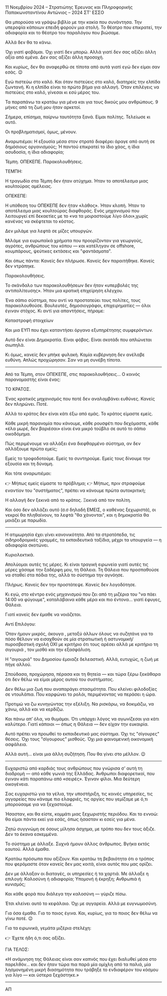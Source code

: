 11 Νοεμβρίου 2024 – Στρατιώτης Έρευνας και Πληροφορικής Παπακωνσταντίνου Αντώνιος – 2024 ΣΤ' ΕΣΣΟ

Θα μπορούσα να γράψω βιβλίο με την κακία που συνάντησα. Την υπεροψία κάποιων επειδή φορούν μια στολή. Το θέατρο που επικρατεί, την αδιαφορία και το θέατρο του παραλόγου που βιώσαμε.

Αλλά δεν θα το κάνω.

Όχι γιατί φοβάμαι.
Όχι γιατί δεν μπορώ.
Αλλά γιατί δεν σας αξίζει άλλη αξία από εμένα.
Δεν σας αξίζει άλλη προσοχή.

Και κυρίως, δεν θα αναφερθώ σε τίποτα από αυτά γιατί εγώ δεν είμαι σαν εσάς. 😉

Εγώ πιστεύω στο καλό.
Και όταν πιστεύεις στο καλό, διατηρείς την ελπίδα ζωντανή.
Κι η ελπίδα είναι το πρώτο βήμα για αλλαγή.
Όταν επιλέγεις να πιστεύεις στο καλό, γίνεσαι κι εσύ μέρος του.

Τα παραπάνω τα κρατάω για μένα και για τους δικούς μου ανθρώπους.
9 μήνες από τη ζωή μου ήταν αρκετοί.

Σήμερα, επίσημα, παίρνω ταυτότητα ξανά. Είμαι πολίτης. Τελείωσε κι αυτό.

Οι προβληματισμοί, όμως, μένουν.

Αναρωτιέμαι:
Η εξουσία μέσα στον στρατό διαφέρει άραγε από αυτή σε δημόσιους οργανισμούς;
Ή παντού επικρατεί το ίδιο χάος, η ίδια ασυδοσία, η ίδια αδιαφορία;

Τέμπη. ΟΠΕΚΕΠΕ. Παρακολουθήσεις.

ΤΕΜΠΗ:

Η τραγωδία στα Τέμπη δεν ήταν ατύχημα. Ήταν το αποτέλεσμα μιας κουλτούρας αμέλειας.

ΟΠΕΚΕΠΕ:

Η υπόθεση του ΟΠΕΚΕΠΕ δεν ήταν «λάθος».
Ήταν κλοπή.
Ήταν το αποτέλεσμα μιας κουλτούρας διαφθοράς.
Ενός μηχανισμού που λειτουργεί επί δεκαετίες με το «να τα μοιραστούμε λίγο όλοι»,χωρίς κανένας να σκέφτεται το κόστος.

Δεν μιλάμε για λεφτά σε μίζες υπουργών.

Μιλάμε για ευρωπαϊκά χρήματα που προορίζονταν για γεωργούς, αγρότες, ανθρώπους του κόπου —
και κατέληγαν σε offshore, κουμπάρους, ψεύτικες εκτάσεις και "φαντάσματα".

Και όπως πάντα:
Κανείς δεν πλήρωσε.
Κανείς δεν παραιτήθηκε.
Κανείς δεν ντράπηκε.

Παρακολουθήσεις.

Το σκάνδαλο των παρακολουθήσεων δεν ήταν «υπερβολές της αντιπολίτευσης».
Ήταν μια κρατική επιχείρηση ελέγχου.

Ένα σάπιο σύστημα, που αντί να προστατεύει τους πολίτες, τους παρακολουθούσε.
Βουλευτές, δημοσιογράφοι, επιχειρηματίες — όλοι έγιναν στόχος.
Κι αντί για απαντήσεις, πήραμε:

Καταστροφή στοιχείων

Και μια ΕΥΠ που έχει καταντήσει όργανο εξυπηρέτησης συμφερόντων.

Αυτό δεν είναι Δημοκρατία.
Είναι φόβος.
Είναι σκοτάδι που απλώνεται σιωπηλά.

Κι όμως, κανείς δεν μπήκε φυλακή.
Καμία κυβέρνηση δεν ανέλαβε ευθύνη.
Απλώς προχώρησαν. Σαν να μη συνέβη τίποτα.

---

Από τα Τέμπη, στον ΟΠΕΚΕΠΕ, στις παρακολουθήσεις…
Ο κοινός παρανομαστής είναι ένας:

ΤΟ ΚΡΑΤΟΣ.

Ένας κρατικός μηχανισμός που ποτέ δεν αναλαμβάνει ευθύνες.
Κανείς δεν πληρώνει.
Ποτέ.

Αλλά το κράτος δεν είναι κάτι έξω από εμάς.
Το κράτος είμαστε εμείς.

Κάθε μικρή παρανομία που κάνουμε,
κάθε ρουσφέτι που δεχόμαστε,
κάθε «έλα μωρέ, δεν βαριέσαι»
είναι ένα μικρό τούβλο σε αυτό το σάπιο οικοδόμημα.

Πώς περιμένουμε να αλλάξει ένα διεφθαρμένο σύστημα,
αν δεν αλλάξουμε πρώτα εμείς;

Εμείς το τροφοδοτούμε.
Εμείς το συντηρούμε.
Εμείς τους δίνουμε την εξουσία και τη δύναμη.

Και τότε αναρωτιέμαι:

👉 Μήπως εμείς είμαστε το πρόβλημα;
👉 Μήπως, πριν στραφούμε εναντίον του "συστήματος",
πρέπει να κάνουμε πρώτα αυτοκριτική;

Η αλλαγή δεν ξεκινά από το κράτος.
Ξεκινά από τον πολίτη.

Και όσο δεν αλλάζει αυτό (σ.σ δηλαδή ΕΜΕΙΣ, ο καθένας ξεχωριστά),
οι νεκροί θα πληθαίνουν, τα λεφτά "θα χάνονται",
και η δημοκρατία θα μοιάζει με παρωδία.

---

Η ατιμωρησία έχει γίνει κανονικότητα.
Από τα στρατόπεδα, τις σιδηροδρομικές γραμμές, τα εκπαιδευτικά ταξίδια, μέχρι τα υπουργεία — η αδιαφορία σκοτώνει.

Κυριολεκτικά.


Απολύομαι αυτές τις μέρες.
Κι είναι τραγική ειρωνεία γιατί αυτές τις μέρες χάσαμε την ξαδέρφη μου, τη Θάλεια.
Τη Θάλεια που προσπαθούσε να σταθεί στα πόδια της, αλλά το σύστημα την αγνόησε.

Πλήρως.
Κανείς δεν την προστάτεψε.
Κανείς δεν λογοδότησε.

Κι εγώ, στο κέντρο ενός μηχανισμού που ζει από τη μιζέρια του "να πάει 14:00 να φύγουμε", καταλάβαινα κάθε μέρα και πιο έντονα…
γιατί έφυγες, Θάλεια.

Γιατί κανείς δεν έμαθε να νοιάζεται.

Αντί Επιλόγου:

Όταν ήμουν μικρός, άκουγα , μεταξύ άλλων όλους να συζητάνε για το πόσο θέλουν να εισαχθούν σε μία στρατιωτική ή αστυνομική/πυροσβεστική σχολή ΟΧΙ με κριτήριο ότι τους αρέσει αλλά με κριτήριο τη σιγουριά , τον μισθό και την εξασφάλιση.


Η "σιγουριά" του Δημοσίου έμοιαζε δελεαστική.
Αλλά, ευτυχώς, η ζωή με πήγε αλλού.

Σπούδασα, προχώρησα, πέρασα και τη θητεία — και τώρα ξέρω ξεκάθαρα ότι δεν θέλω να είμαι μέρος αυτού του συστήματος.

Δεν θέλω μια ζωή που αναπαράγει στασιμότητα.
Που κλείνει φιλοδοξίες σε ντουλάπια.
Που καρφώνει το ρολόι, περιμένοντας να περάσει η ώρα.

Προτιμώ να ζω κυνηγώντας την εξέλιξη.
Να ρισκάρω, να δοκιμάζω, να χάνω, αλλά και να κερδίζω.

Και πάνω απ’ όλα, να θυμάμαι.
Ότι υπάρχει λόγος να αγωνίζεσαι για κάτι καλύτερο.
Γιατί κάποιοι — όπως η Θάλεια — δεν είχαν την ευκαιρία.

Αυτό πρέπει να προωθεί το εκπαιδευτικό μας σύστημα.
Όχι τις "σίγουρες" θέσεις. Όχι τους "σίγουρους" μισθούς.
Όχι μια φαινομενική οικονομική ασφάλεια.

Αλλά αυτή… είναι μια άλλη συζήτηση. Που θα γίνει στο μέλλον. 😉

---

Ευχαριστώ από καρδιάς τους ανθρώπους που γνώρισα σ’ αυτή τη διαδρομή — από κάθε γωνιά της Ελλάδας.
Άνθρωποι διαφορετικοί, που έγιναν κάτι παραπάνω από «σειρές».
Έγιναν φίλοι. Μια δεύτερη οικογένεια.

Σας ευχαριστώ για τα γέλια, την υποστήριξη, τις κοινές υπηρεσίες, τις αγγαρείες που κάναμε πιο ελαφριές, τις αργίες που γεμίζαμε με ό,τι μπορούσαμε για να ξεχαστούμε.

Ήσασταν, και θα είστε, κομμάτι μιας ξεχωριστής περιόδου.
Και το εννοώ: θα είμαι πάντα εκεί για εσάς, όπως ήσασταν κι εσείς για μένα.

Ζητώ συγγνώμη σε όσους μίλησα άσχημα, με τρόπο που δεν τους άξιζε.
Δεν το έκανα εσκεμμένα.

Το σύστημα με άλλαξε. Συχνά ήμουν άλλος άνθρωπος.
Βγήκα εκτός εαυτού.
Αλλά έμαθα.

Κρατάω πρόσωπα που αξίζουν.
Και κρατάω τη βεβαιότητα ότι ο τρόπος που φερόμαστε όταν κανείς δεν μας κοιτά, είναι αυτός που μας ορίζει.

Δεν με άλλαξαν οι διαταγές, οι υπηρεσίες ή τα χαρτιά.
Με άλλαξε η επιλογή:
Καλοσύνη ή αδιαφορία;
Υπομονή ή έκρηξη;
Ανθρωπιά ή κυνισμός;

Και κάθε φορά που διάλεγα την καλοσύνη — γύριζε πίσω.

Έτσι κλείνει αυτό το κεφάλαιο.
Όχι με αγγαρεία.
Αλλά με ευγνωμοσύνη.

Για όσα έμαθα.
Για το ποιος έγινα.
Και, κυρίως, για το ποιος δεν θέλω να γίνω ποτέ. 😉

Για τα ειρωνικά, γεμάτα μιζέρια στελέχη:

👉 Έχετε ήδη ό,τι σας αξίζει.

ΓΙΑ ΤΕΛΟΣ:

«Η ανάμνηση της Θάλειας είναι σαν καπνός που έχει διαλυθεί μέσα στο παρελθόν…
και δεν ήταν τώρα πια παρά μία ομίχλη από τα παλιά, μία λησμονημένη μικρή διασημότητα
που τράβηξε το ενδιαφέρον του κόσμου για λίγο — και ύστερα ξεχάστηκε.»

---



ΑΠ
